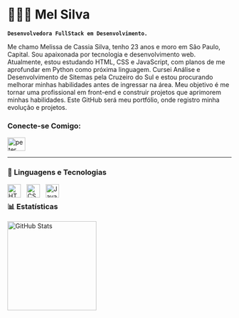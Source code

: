 # 👩🏻‍💻 Mel Silva

**`Desenvolvedora FullStack em Desenvolvimento.`**

Me chamo Melissa de Cassia Silva, tenho 23 anos e moro em São Paulo, Capital. Sou apaixonada por tecnologia e desenvolvimento web. Atualmente, estou estudando HTML, CSS e JavaScript, com planos de me aprofundar em Python como próxima linguagem. Cursei Análise e Desenvolvimento de Sitemas pela Cruzeiro do Sul e estou procurando melhorar minhas habilidades antes de ingressar na área. 
Meu objetivo é me tornar uma profissional em front-end e construir projetos que aprimorem minhas habilidades. Este GitHub será meu portfólio, onde registro minha evolução e projetos.

<h3 align="left">Conecte-se Comigo:</h3>
<p align="left">

<a href="www.linkedin.com/in/melissa-silva-41588921b" target="blank"><img align="center" src="https://raw.githubusercontent.com/rahuldkjain/github-profile-readme-generator/master/src/images/icons/Social/linked-in-alt.svg" alt="peter kimanzi" height="30" width="40" /></a>
</p>

---

### 🤖 Linguagens e Tecnologias

<img 
    align="left" 
    alt="HTML"
    title="HTML" 
    width="30px" 
    style="padding-right: 10px;" 
    src="https://cdn.jsdelivr.net/gh/devicons/devicon@latest/icons/html5/html5-original.svg" 
/>
<img 
    align="left" 
    alt="CSS" 
    title="CSS"
    width="30px" 
    style="padding-right: 10px;" 
    src="https://cdn.jsdelivr.net/gh/devicons/devicon@latest/icons/css3/css3-original.svg" 
/>
<img 
    align="left" 
    alt="JavaScript" 
    title="JavaScript"
    width="30px" 
    style="padding-right: 10px;" 
    src="https://cdn.jsdelivr.net/gh/devicons/devicon@latest/icons/javascript/javascript-original.svg" 
/>

<br/>


### 📊 Estatísticas

<img 
      align="left" 
      alt="GitHub Stats" 
      height="200" 
      src="https://github-readme-stats.vercel.app/api/top-langs/?username=melcsilva&theme=tokyonight&layout=compact&custom_title=Tecnologias&langs_count=9" 
  />

</p>
